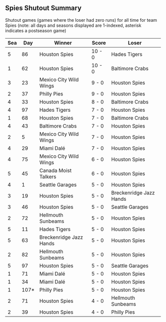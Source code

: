 ## Spies Shutout Summary



Shutout games (games where the loser had zero runs) for all time for team Spies (note: all days and seasons displayed are 1-indexed, asterisk indicates a postseason game)


| Sea | Day | Winner | Score | Loser | 
| ------ |------ |------ |------ |------ |
| 5 | 86 | Houston Spies | 10 - 0 | Hades Tigers | 
| 1 | 62 | Houston Spies | 10 - 0 | Baltimore Crabs | 
| 3 | 23 | Mexico City Wild Wings | 9 - 0 | Houston Spies | 
| 2 | 37 | Philly Pies | 9 - 0 | Houston Spies | 
| 4 | 33 | Houston Spies | 8 - 0 | Baltimore Crabs | 
| 4 | 97 | Hades Tigers | 7 - 0 | Houston Spies | 
| 1 | 68 | Houston Spies | 7 - 0 | Baltimore Crabs | 
| 4 | 43 | Baltimore Crabs | 7 - 0 | Houston Spies | 
| 2 | 5 | Mexico City Wild Wings | 7 - 0 | Houston Spies | 
| 4 | 29 | Miami Dalé | 7 - 0 | Houston Spies | 
| 4 | 75 | Mexico City Wild Wings | 6 - 0 | Houston Spies | 
| 5 | 45 | Canada Moist Talkers | 6 - 0 | Houston Spies | 
| 4 | 1 | Seattle Garages | 5 - 0 | Houston Spies | 
| 3 | 19 | Houston Spies | 5 - 0 | Breckenridge Jazz Hands | 
| 3 | 46 | Houston Spies | 5 - 0 | Seattle Garages | 
| 2 | 72 | Hellmouth Sunbeams | 5 - 0 | Houston Spies | 
| 5 | 11 | Hades Tigers | 5 - 0 | Houston Spies | 
| 5 | 63 | Breckenridge Jazz Hands | 5 - 0 | Houston Spies | 
| 2 | 82 | Hellmouth Sunbeams | 5 - 0 | Houston Spies | 
| 5 | 97 | Houston Spies | 5 - 0 | Seattle Garages | 
| 1 | 71 | Miami Dalé | 5 - 0 | Houston Spies | 
| 1 | 34 | Miami Dalé | 5 - 0 | Houston Spies | 
| 1 | 107* | Philly Pies | 5 - 0 | Houston Spies | 
| 2 | 71 | Houston Spies | 4 - 0 | Hellmouth Sunbeams | 
| 2 | 39 | Houston Spies | 4 - 0 | Philly Pies | 


